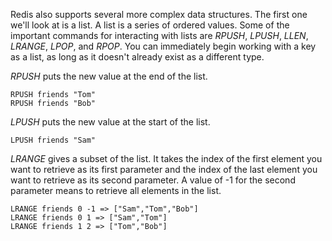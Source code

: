 Redis also supports several more complex data structures. The first one we'll
look at is a list.  A list is a series of ordered values.  Some of the
important commands for interacting with lists are *RPUSH*, *LPUSH*, *LLEN*,
*LRANGE*, *LPOP*, and *RPOP*.  You can immediately begin working with a key as
a list, as long as it doesn't already exist as a different type.

*RPUSH* puts the new value at the end of the list.

    RPUSH friends "Tom"
    RPUSH friends "Bob"

*LPUSH* puts the new value at the start of the list.

    LPUSH friends "Sam"

*LRANGE* gives a subset of the list. It takes the index of the first element
you want to retrieve as its first parameter and the index of the last element
you want to retrieve as its second parameter. A value of -1 for the second
parameter means to retrieve all elements in the list.

    LRANGE friends 0 -1 => ["Sam","Tom","Bob"]
    LRANGE friends 0 1 => ["Sam","Tom"]
    LRANGE friends 1 2 => ["Tom","Bob"]
